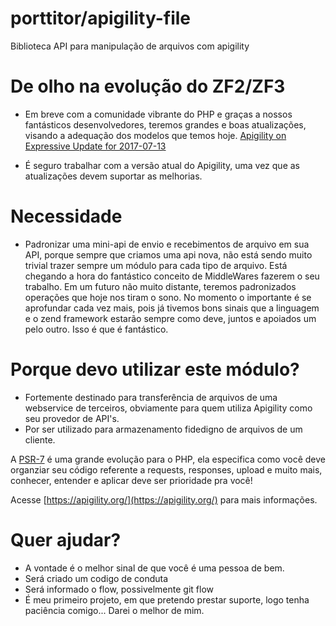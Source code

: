 # porttitor/apigility-file

Biblioteca API para manipulação de arquivos com apigility

# De olho na evolução do ZF2/ZF3

* Em breve com a comunidade vibrante do PHP e graças a nossos fantásticos desenvolvedores, teremos grandes e boas atualizações, visando a adequação dos modelos que temos hoje. [Apigility on Expressive Update for 2017-07-13](https://framework.zend.com/blog/2017-07-13-apigility-on-expressive-update.html)

* É seguro trabalhar com a versão atual do Apigility, uma vez que as atualizações devem suportar as melhorias.

# Necessidade

* Padronizar uma mini-api de envio e recebimentos de arquivo em sua API, porque sempre que criamos uma api nova, não está sendo muito trivial trazer sempre um módulo para cada tipo de arquivo. Está chegando a hora do fantástico conceito de MiddleWares fazerem o seu trabalho. Em um futuro não muito distante, teremos padronizados operações que hoje nos tiram o sono. No momento o importante é se aprofundar cada vez mais, pois já tivemos bons sinais que a linguagem e o zend framework estarão sempre como deve, juntos e apoiados um pelo outro. Isso é que é fantástico.

# Porque devo utilizar este módulo?

* Fortemente destinado para transferência de arquivos de uma webservice de terceiros, obviamente para quem utiliza Apigility como seu provedor de API's.
* Por ser utilizado para armazenamento fidedigno de arquivos de um cliente.


A [PSR-7](http://www.php-fig.org/psr/psr-7/) é uma grande evolução para o PHP, ela especifica como você deve organziar seu código referente a requests, responses, upload e muito mais, conhecer, entender e aplicar deve ser prioridade pra você!


Acesse [https://apigility.org/](https://apigility.org/) para mais informações.

# Quer ajudar?
  * A vontade é o melhor sinal de que você é uma pessoa de bem.
  * Será criado um codigo de conduta
  * Será informado o flow, possivelmente git flow
  * É meu primeiro projeto, em que pretendo prestar suporte, logo tenha paciência comigo... Darei o melhor de mim.
